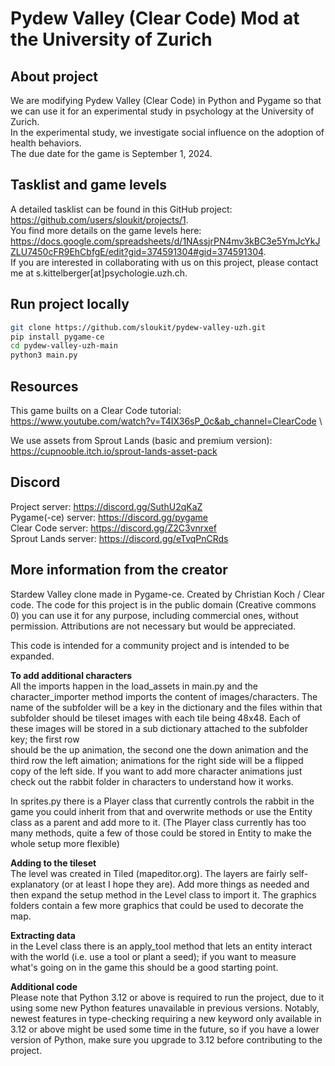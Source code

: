 # Pydew Valley (Clear Code) Mod at the University of Zurich

## About project
We are modifying Pydew Valley (Clear Code) in Python and Pygame so that we can use it for an experimental study in psychology at the University of Zurich.\
In the experimental study, we investigate social influence on the adoption of health behaviors.\
The due date for the game is September 1, 2024.

## Tasklist and game levels
A detailed tasklist can be found in this GitHub project: https://github.com/users/sloukit/projects/1. \
You find more details on the game levels here: https://docs.google.com/spreadsheets/d/1NAssjrPN4mv3kBC3e5YmJcYkJZLU7450cFR9EhCbfgE/edit?gid=374591304#gid=374591304. \
If you are interested in collaborating with us on this project, please contact me at s.kittelberger[at]psychologie.uzh.ch.

## Run project locally
```bash
git clone https://github.com/sloukit/pydew-valley-uzh.git
pip install pygame-ce
cd pydew-valley-uzh-main
python3 main.py
```

## Resources
This game builts on a Clear Code tutorial: \
https://www.youtube.com/watch?v=T4IX36sP_0c&ab_channel=ClearCode \

We use assets from Sprout Lands (basic and premium version): \
https://cupnooble.itch.io/sprout-lands-asset-pack 

## Discord
Project server:      https://discord.gg/SuthU2qKaZ \
Pygame(-ce) server:  https://discord.gg/pygame \
Clear Code server:   https://discord.gg/Z2C3vnrxef \
Sprout Lands server: https://discord.gg/eTvqPnCRds 

## More information from the creator
Stardew Valley clone made in Pygame-ce. Created by Christian Koch / Clear code. 
The code for this project is in the public domain (Creative commons 0) you can use it for any purpose, including commercial ones, without permission. Attributions are not necessary but would be appreciated. 

This code is intended for a community project and is intended to be expanded. 

**To add additional characters**<br>
All the imports happen in the load_assets in main.py and the character_importer method imports the content of images/characters. The name of the subfolder will be a key in the dictionary 
and the files within that subfolder should be tileset images with each tile being 48x48. Each of these images will be stored in a sub dictionary attached to the subfolder key; the first row    
should be the up animation, the second one the down animation and the third row the left aimation; animations for the right side will be a flipped copy of the left side. 
If you want to add more character animations just check out the rabbit folder in characters to understand how it works. 

In sprites.py there is a Player class that currently controls the rabbit in the game you could inherit from that and overwrite methods or use the Entity class as a parent and add more to it. 
(The Player class currently has too many methods, quite a few of those could be stored in Entity to make the whole setup more flexible) 

**Adding to the tileset**<br>
The level was created in Tiled (mapeditor.org). The layers are fairly self-explanatory (or at least I hope they are). Add more things as needed and then expand the setup method in the Level class to import it. 
The graphics folders contain a few more graphics that could be used to decorate the map. 

**Extracting data**<br>
in the Level class there is an apply_tool method that lets an entity interact with the world (i.e. use a tool or plant a seed); if you want to measure what's going on in the game this should be a good starting point. 

**Additional code**<br>
Please note that Python 3.12 or above is required to run the project, due to it using some new Python features unavailable in previous versions.
Notably, newest features in type-checking requiring a new keyword only available in 3.12 or above might be used some time in the future, so if you have a lower version of Python,
make sure you upgrade to 3.12 before contributing to the project.
